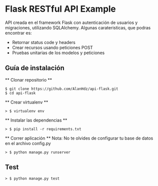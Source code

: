 # Flask RESTful API Example

API creada en el framework Flask con autenticación de usuarios y migraciones, utilizando SQLAlchemy. Algunas carateristicas, que podras encontrar es:

- Retornar status code y headers
- Crear recursos usando peticiones POST
- Pruebas unitarias de los modelos y peticiones

## Guía de instalación

** Clonar repositorio **
```
$ git clone https://github.com/AlanHdz/api-flask.git
$ cd api-flask
```

** Crear virtualenv **
```
> $ virtualenv env
```

** Instalar las dependencias **
```
> $ pip install -r requirements.txt
```

** Correr aplicación **
Nota: No te olvides de configurar tu base de datos en el archivo config.py
```
> $ python manage.py runserver
```

## Test
```
> $ python manage.py test
```